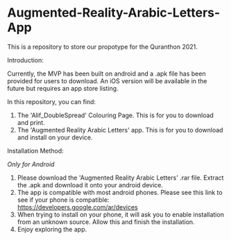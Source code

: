 # Augmented-Reality-Arabic-Letters-App
This is a repository to store our propotype for the Quranthon 2021.

Introduction:

Currently, the MVP has been built on android and a .apk file has been provided for users to download. An iOS version will be available in the future but requires an app store listing.

In this repository, you can find:

1. The 'Alif_DoubleSpread' Colouring Page. This is for you to download and print.
2. The 'Augmented Reality Arabic Letters' app. This is for you to download and install on your device.

Installation Method:

*Only for Android*

1. Please download the 'Augmented Reality Arabic Letters' .rar file. Extract the .apk and download it onto your android device.
2. The app is compatible with most android phones. Please see this link to see if your phone is compatible: https://developers.google.com/ar/devices
3. When trying to install on your phone, it will ask you to enable installation from an unknown source. Allow this and finish the installation.
4. Enjoy exploring the app.

